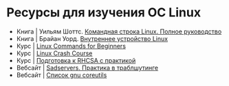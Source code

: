 # Ресурсы для изучения ОС Linux

- Книга | Уильям Шоттс. [Командная строка Linux. Полное руководство](https://www.piter.com/collection/all/product/komandnaya-stroka-linux-polnoe-rukovodstvo-2-e-mezhd-izd)
- Книга | Брайан Уорд. [Внутреннее устройство Linux](https://www.piter.com/collection/all/product/vnutrennee-ustroystvo-linux-3-e-izd)
- Курс | [Linux Commands for Beginners](https://www.youtube.com/playlist?list=PLT98CRl2KxKHaKA9-4_I38sLzK134p4GJ)
- Курс | [Linux Crash Course](https://www.youtube.com/playlist?list=PLT98CRl2KxKHKd_tH3ssq0HPrThx2hESW)
- Курс | [Подготовка к RHCSA с практикой](https://basis.gnulinux.pro/ru/latest/index.html)
- Вебсайт | [Sadservers. Практика в траблшутинге](https://sadservers.com/)
- Вебсайт | [Список gnu coreutils](https://www.gnu.org/software/coreutils/manual/html_node/index.html#GNU-Coreutils)
